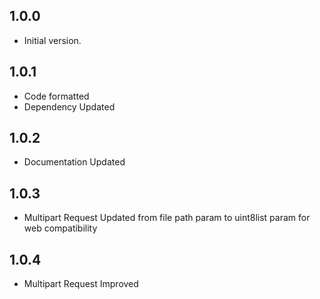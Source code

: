 ## 1.0.0

- Initial version.

## 1.0.1
- Code formatted
- Dependency Updated

## 1.0.2
- Documentation Updated

## 1.0.3
- Multipart Request Updated from file path param to uint8list param for web compatibility 

## 1.0.4
- Multipart Request Improved  